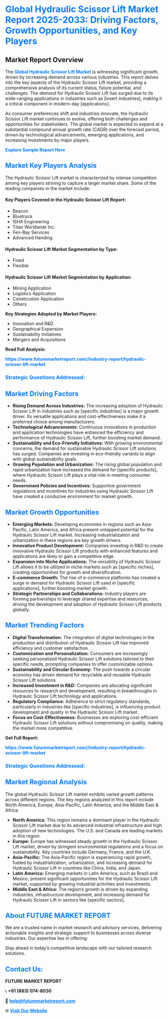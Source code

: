 <h1 style="color: #007BFF;">Global Hydraulic Scissor Lift Market Report 2025-2033: Driving Factors, Growth Opportunities, and Key Players</h1>

<section id="overview">
<h2>Market Report Overview</h2>
<p>The <a href="https://www.futuremarketreport.com//industry-report/hydraulic-scissor-lift-market" style="color: #007BFF; text-decoration: none;"><strong>Global Hydraulic Scissor Lift Market</strong></a> is witnessing significant growth, driven by increasing demand across various industries. This report delves into the key aspects of the Hydraulic Scissor Lift market, providing a comprehensive analysis of its current status, future potential, and challenges. The demand for Hydraulic Scissor Lift has surged due to its wide-ranging applications in industries such as [insert industries], making it a critical component in modern-day [applications].</p>
<p>As consumer preferences shift and industries innovate, the Hydraulic Scissor Lift market continues to evolve, offering both challenges and opportunities for stakeholders. The global market is expected to expand at a substantial compound annual growth rate (CAGR) over the forecast period, driven by technological advancements, emerging applications, and increasing investments by major players.</p>
</section>

<section id="overview">
<p><a href="https://www.futuremarketreport.com//request-sample/reportId=61399" style="color: #007BFF; text-decoration: none;"><strong>Explore Sample Report Here</strong></a></p>
</section>

<section id="key-players">
<h2 style="color: #007BFF;">Market Key Players Analysis</h2>
<p>The Hydraulic Scissor Lift market is characterized by intense competition among key players striving to capture a larger market share. Some of the leading companies in the market include:</p>
<h4>Key Players Covered in the Hydraulic Scissor Lift Report:</h4>
<ul><li>Beacon</li><li>Bluetruck</li><li>ISHA Engineering</li><li>Titan Worldwide Inc.</li><li>Fen-Bay Services</li><li>Advanced Handing</li></ul>
<h4>Hydraulic Scissor Lift Market Segmentation by Type:</h4>
<ul><li>Fixed</li><li>Flexible</li></ul>

<h4>Hydraulic Scissor Lift Market Segmentation by Application:</h4>
<ul><li>Mining Application</li><li>Logistics Application</li><li>Constrcution Application</li><li>Others</li></ul>
<p><strong>Key Strategies Adopted by Market Players:</strong></p>
<ul>
<li>Innovation and R&D</li>
<li>Geographical Expansion</li>
<li>Sustainability Initiatives</li>
<li>Mergers and Acquisitions</li>
</ul>
</section>

<section>
<p><strong>Read Full Analysis: </strong></p><a href="https://www.futuremarketreport.com//industry-report/hydraulic-scissor-lift-market" style="color: #007BFF; text-decoration: none;"><strong>https://www.futuremarketreport.com//industry-report/hydraulic-scissor-lift-market</strong></a>
<h3 style="color: #007BFF;">Strategic Questions Addressed:</h3>
</section>

<section id="driving-factors">
<h2 style="color: #007BFF;">Market Driving Factors</h2>
<ul>
<li><strong>Rising Demand Across Industries:</strong> The increasing adoption of Hydraulic Scissor Lift in industries such as [specific industries] is a major growth driver. Its versatile applications and cost-effectiveness make it a preferred choice among manufacturers.</li>
<li><strong>Technological Advancements:</strong> Continuous innovations in production and application technologies have enhanced the efficiency and performance of Hydraulic Scissor Lift, further boosting market demand.</li>
<li><strong>Sustainability and Eco-Friendly Initiatives:</strong> With growing environmental concerns, the demand for sustainable Hydraulic Scissor Lift solutions has surged. Companies are investing in eco-friendly variants to align with global sustainability goals.</li>
<li><strong>Growing Population and Urbanization:</strong> The rising global population and rapid urbanization have increased the demand for [specific products], where Hydraulic Scissor Lift plays a vital role in meeting consumer needs.</li>
<li><strong>Government Policies and Incentives:</strong> Supportive government regulations and incentives for industries using Hydraulic Scissor Lift have created a conducive environment for market growth.</li>
</ul>
</section>

<section id="growth-opportunities">
<h2 style="color: #007BFF;">Market Growth Opportunities</h2>
<ul>
<li><strong>Emerging Markets:</strong> Developing economies in regions such as Asia-Pacific, Latin America, and Africa present untapped potential for the Hydraulic Scissor Lift market. Increasing industrialization and urbanization in these regions are key growth drivers.</li>
<li><strong>Innovative Product Development:</strong> Companies investing in R&D to create innovative Hydraulic Scissor Lift products with enhanced features and applications are likely to gain a competitive edge.</li>
<li><strong>Expansion into Niche Applications:</strong> The versatility of Hydraulic Scissor Lift allows it to be utilized in niche markets such as [specific niches], creating opportunities for growth and diversification.</li>
<li><strong>E-commerce Growth:</strong> The rise of e-commerce platforms has created a surge in demand for Hydraulic Scissor Lift used in [specific applications], further boosting market growth.</li>
<li><strong>Strategic Partnerships and Collaborations:</strong> Industry players are forming partnerships to leverage shared expertise and resources, driving the development and adoption of Hydraulic Scissor Lift products globally.</li>
</ul>
</section>

<section id="trending-factors">
<h2 style="color: #007BFF;">Market Trending Factors</h2>
<ul>
<li><strong>Digital Transformation:</strong> The integration of digital technologies in the production and distribution of Hydraulic Scissor Lift has improved efficiency and customer satisfaction.</li>
<li><strong>Customization and Personalization:</strong> Consumers are increasingly seeking personalized Hydraulic Scissor Lift solutions tailored to their specific needs, prompting companies to offer customizable options.</li>
<li><strong>Sustainability and Circular Economy:</strong> The push towards a circular economy has driven demand for recyclable and reusable Hydraulic Scissor Lift solutions.</li>
<li><strong>Increased Investment in R&D:</strong> Companies are allocating significant resources to research and development, resulting in breakthroughs in Hydraulic Scissor Lift technology and applications.</li>
<li><strong>Regulatory Compliance:</strong> Adherence to strict regulatory standards, particularly in industries like [specific industries], is influencing product development and quality in the Hydraulic Scissor Lift market.</li>
<li><strong>Focus on Cost-Effectiveness:</strong> Businesses are exploring cost-efficient Hydraulic Scissor Lift solutions without compromising on quality, making the market more competitive.</li>
</ul>
</section>

<section>
<p><strong>Get Full Report: </strong></p><a href="https://www.futuremarketreport.com//industry-report/hydraulic-scissor-lift-market" style="color: #007BFF; text-decoration: none;"><strong>https://www.futuremarketreport.com//industry-report/hydraulic-scissor-lift-market</strong></a>
<h3 style="color: #007BFF;">Strategic Questions Addressed:</h3>
</section>


<section id="regional-analysis">
<h2 style="color: #007BFF;">Market Regional Analysis</h2>
<p>The global Hydraulic Scissor Lift market exhibits varied growth patterns across different regions. The key regions analyzed in this report include North America, Europe, Asia-Pacific, Latin America, and the Middle East & Africa:</p>
<ul>
<li><strong>North America:</strong> This region remains a dominant player in the Hydraulic Scissor Lift market due to its advanced industrial infrastructure and high adoption of new technologies. The U.S. and Canada are leading markets in this region.</li>
<li><strong>Europe:</strong> Europe has witnessed steady growth in the Hydraulic Scissor Lift market, driven by stringent environmental regulations and a focus on sustainability. Key countries include Germany, France, and the U.K.</li>
<li><strong>Asia-Pacific:</strong> The Asia-Pacific region is experiencing rapid growth, fueled by industrialization, urbanization, and increasing demand for Hydraulic Scissor Lift in countries like China, India, and Japan.</li>
<li><strong>Latin America:</strong> Emerging markets in Latin America, such as Brazil and Mexico, present significant opportunities for the Hydraulic Scissor Lift market, supported by growing industrial activities and investments.</li>
<li><strong>Middle East & Africa:</strong> The region’s growth is driven by expanding industries, infrastructure development, and increasing demand for Hydraulic Scissor Lift in sectors like [specific sectors].</li>
</ul>
</section>

<footer>
<h2 style="color: #007BFF;">About FUTURE MARKET REPORT</h2>
<p>We are a trusted name in market research and advisory services, delivering actionable insights and strategic support to businesses across diverse industries. Our expertise lies in offering:</p>

<p>Stay ahead in today’s competitive landscape with our tailored research solutions.</p>

<h2 style="color: #007BFF;">Contact Us:</h2>
<p><strong>FUTURE MARKET REPORT</strong></p>
<p>📞 <strong>+91 (883) 074-8030</strong></p>
<p>📧 <strong><a href="mailto:help@futuremarketreport.com" style="color: #007BFF;">help@futuremarketreport.com</a></strong></p>
<p>🌐 <strong><a href="https://www.futuremarketreport.com/" style="color: #007BFF;">Visit Our Website</a></strong></p>
</footer>